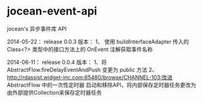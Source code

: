 jocean-event-api
============

jocean's 异步事件库 API

2014-05-22： release 0.0.3 版本：
  1、 使用 buildInterfaceAdapter 传入的Class<?> 类型中的接口方法上的 OnEvent 注解获取事件名称

2014-06-11： release 0.0.4 版本：
  1、将 AbstractFlow.fireDelayEventAndPush 变更为 public 方法
  2、http://rdassist.widget-inc.com:65480/browse/CHANNEL-103:改进 AbstractFlow 中的一次性定时器 启动和移除API，将内部保存定时器任务更改为由外部提供Collection<Detachable>来保存定时器任务
  

